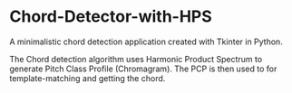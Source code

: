 # Chord-Detector-with-HPS
A minimalistic chord detection application created with Tkinter in Python.

The Chord detection algorithm uses Harmonic Product Spectrum to generate Pitch Class Profile (Chromagram). The PCP is then used to for template-matching and getting the chord.
